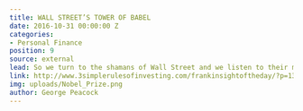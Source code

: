 ```yaml
---
title: WALL STREET’S TOWER OF BABEL
date: 2016-10-31 00:00:00 Z
categories:
- Personal Finance
position: 9
source: external
lead: So we turn to the shamans of Wall Street and we listen to their magical incantations.
link: http://www.3simplerulesofinvesting.com/frankinsightoftheday/?p=1323
img: uploads/Nobel_Prize.png
author: George Peacock
---
```


